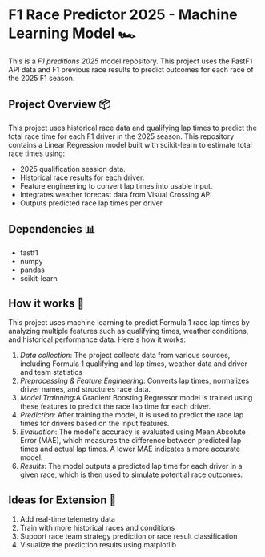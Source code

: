 #  F1 Race Predictor 2025 - Machine Learning Model 🏎

This is a *F1 preditions 2025* model repository. This project uses the FastF1 API data and F1 previous race results to predict outcomes for each race of the 2025 F1 season.

## Project Overview 📦
This project uses historical race data and qualifying lap times to predict the total race time for each F1 driver in the 2025 season. This repository contains a Linear Regression model built with scikit-learn to estimate total race times using:
- 2025 qualification session data.
- Historical race results for each driver.
- Feature engineering to convert lap times into usable input.
- Integrates weather forecast data from Visual Crossing API
- Outputs predicted race lap times per driver

## Dependencies 📊 
- fastf1
- numpy
- pandas
- scikit-learn

## How it works 🏁 
This project uses machine learning to predict Formula 1 race lap times by analyzing multiple features such as qualifying times, weather conditions, and historical performance data. Here's how it works:
1. *Data collection*: The project collects data from various sources, including Formula 1 qualifying and lap times, weather data and driver and team statistics
2. *Preprocessing & Feature Engineering*: Converts lap times, normalizes driver names, and structures race data.
3. *Model Trainning*:A Gradient Boosting Regressor model is trained using these features to predict the race lap time for each driver.
4. *Prediction*: After training the model, it is used to predict the race lap times for drivers based on the input features.
5. *Evaluation*: The model's accuracy is evaluated using Mean Absolute Error (MAE), which measures the difference between predicted lap times and actual lap times. A lower MAE indicates a more accurate model.
6. *Results*: The model outputs a predicted lap time for each driver in a given race, which is then used to simulate potential race outcomes.

## Ideas for Extension 🧠
1. Add real-time telemetry data
2. Train with more historical races and conditions
3. Support race team strategy prediction or race result classification
4. Visualize the prediction results using matplotlib 
   

 





